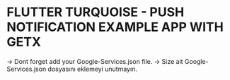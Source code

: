 # FLUTTER TURQUOISE - PUSH NOTIFICATION EXAMPLE APP WITH GETX

-> Dont forget add your Google-Services.json file.
-> Size ait Google-Services.json dosyasını eklemeyi unutmayın.
